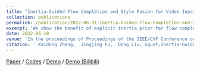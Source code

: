 ```yaml
---
title: "Inertia-Guided Flow Completion and Style Fusion for Video Inpainting"
collection: publications
permalink: /publication/2022-06-01-Inertia-Guided-Flow-Completion-and-Style-Fusion-for-Video-Inpainting
excerpt: 'We show the benefit of explicit inertia prior for flow completion, which leads to more accurate flow-guided content propagation for video inpainting. We also first discuss the style incoherence caused by flow warping across different frames and propose the style fusion mechanism to refine the style in the warped regions under the guidance of the styles from valid regions.'
date: 2022-06-19
venue: 'In the proceedings of Proceedings of the IEEE/CVF Conference on Computer Vision and Pattern Recognition (CVPR)'
citation: ' Kaidong Zhang,  Jingjing Fu,  Dong Liu, &quot;Inertia-Guided Flow Completion and Style Fusion for Video Inpainting.&quot; In the proceedings of Proceedings of the IEEE/CVF Conference on Computer Vision and Pattern Recognition (CVPR), 2022.'
---
```

[Paper](https://openaccess.thecvf.com/content/CVPR2022/papers/Zhang_Inertia-Guided_Flow_Completion_and_Style_Fusion_for_Video_Inpainting_CVPR_2022_paper.pdf) /
[Codes](https://github.com/hitachinsk/ISVI) /
[Demo](https://www.youtube.com/watch?v=dHuFDPDWkYc&t=4s) /
[Demo (Bilibili)](https://www.bilibili.com/video/BV1AR4y1F7RB?spm_id_from=333.999.0.0)
